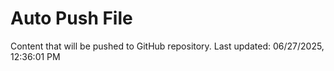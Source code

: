 # Auto Push File

Content that will be pushed to GitHub repository.
Last updated: 06/27/2025, 12:36:01 PM